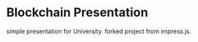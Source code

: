 Blockchain Presentation 
============

simple presentation for University. forked project from impress.js.

